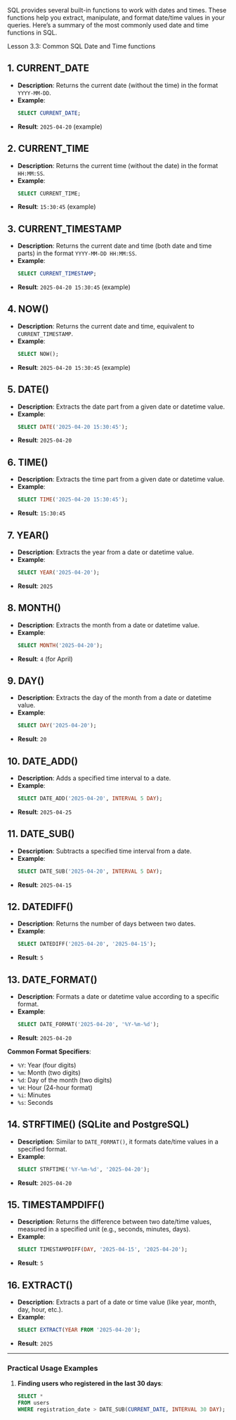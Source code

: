 SQL provides several built-in functions to work with dates and times. These functions help you extract, manipulate, and format date/time values in your queries. Here’s a summary of the most commonly used date and time functions in SQL.

Lesson 3.3: Common SQL Date and Time functions


## 1. **CURRENT_DATE**
   - **Description**: Returns the current date (without the time) in the format `YYYY-MM-DD`.
   - **Example**:
     ```sql
     SELECT CURRENT_DATE;
     ```
   - **Result**: `2025-04-20` (example)

## 2. **CURRENT_TIME**
   - **Description**: Returns the current time (without the date) in the format `HH:MM:SS`.
   - **Example**:
     ```sql
     SELECT CURRENT_TIME;
     ```
   - **Result**: `15:30:45` (example)

## 3. **CURRENT_TIMESTAMP**
   - **Description**: Returns the current date and time (both date and time parts) in the format `YYYY-MM-DD HH:MM:SS`.
   - **Example**:
     ```sql
     SELECT CURRENT_TIMESTAMP;
     ```
   - **Result**: `2025-04-20 15:30:45` (example)

## 4. **NOW()**
   - **Description**: Returns the current date and time, equivalent to `CURRENT_TIMESTAMP`.
   - **Example**:
     ```sql
     SELECT NOW();
     ```
   - **Result**: `2025-04-20 15:30:45` (example)

## 5. **DATE()**
   - **Description**: Extracts the date part from a given date or datetime value.
   - **Example**:
     ```sql
     SELECT DATE('2025-04-20 15:30:45');
     ```
   - **Result**: `2025-04-20`

## 6. **TIME()**
   - **Description**: Extracts the time part from a given date or datetime value.
   - **Example**:
     ```sql
     SELECT TIME('2025-04-20 15:30:45');
     ```
   - **Result**: `15:30:45`

## 7. **YEAR()**
   - **Description**: Extracts the year from a date or datetime value.
   - **Example**:
     ```sql
     SELECT YEAR('2025-04-20');
     ```
   - **Result**: `2025`

## 8. **MONTH()**
   - **Description**: Extracts the month from a date or datetime value.
   - **Example**:
     ```sql
     SELECT MONTH('2025-04-20');
     ```
   - **Result**: `4` (for April)

## 9. **DAY()**
   - **Description**: Extracts the day of the month from a date or datetime value.
   - **Example**:
     ```sql
     SELECT DAY('2025-04-20');
     ```
   - **Result**: `20`

## 10. **DATE_ADD()**
   - **Description**: Adds a specified time interval to a date.
   - **Example**:
     ```sql
     SELECT DATE_ADD('2025-04-20', INTERVAL 5 DAY);
     ```
   - **Result**: `2025-04-25`

## 11. **DATE_SUB()**
   - **Description**: Subtracts a specified time interval from a date.
   - **Example**:
     ```sql
     SELECT DATE_SUB('2025-04-20', INTERVAL 5 DAY);
     ```
   - **Result**: `2025-04-15`

## 12. **DATEDIFF()**
   - **Description**: Returns the number of days between two dates.
   - **Example**:
     ```sql
     SELECT DATEDIFF('2025-04-20', '2025-04-15');
     ```
   - **Result**: `5`

## 13. **DATE_FORMAT()**
   - **Description**: Formats a date or datetime value according to a specific format.
   - **Example**:
     ```sql
     SELECT DATE_FORMAT('2025-04-20', '%Y-%m-%d');
     ```
   - **Result**: `2025-04-20`

   **Common Format Specifiers**:
   - `%Y`: Year (four digits)
   - `%m`: Month (two digits)
   - `%d`: Day of the month (two digits)
   - `%H`: Hour (24-hour format)
   - `%i`: Minutes
   - `%s`: Seconds

## 14. **STRFTIME()** (SQLite and PostgreSQL)
   - **Description**: Similar to `DATE_FORMAT()`, it formats date/time values in a specified format.
   - **Example**:
     ```sql
     SELECT STRFTIME('%Y-%m-%d', '2025-04-20');
     ```
   - **Result**: `2025-04-20`

## 15. **TIMESTAMPDIFF()**
   - **Description**: Returns the difference between two date/time values, measured in a specified unit (e.g., seconds, minutes, days).
   - **Example**:
     ```sql
     SELECT TIMESTAMPDIFF(DAY, '2025-04-15', '2025-04-20');
     ```
   - **Result**: `5`

## 16. **EXTRACT()**
   - **Description**: Extracts a part of a date or time value (like year, month, day, hour, etc.).
   - **Example**:
     ```sql
     SELECT EXTRACT(YEAR FROM '2025-04-20');
     ```
   - **Result**: `2025`

---

### Practical Usage Examples

1. **Finding users who registered in the last 30 days**:
   ```sql
   SELECT * 
   FROM users 
   WHERE registration_date > DATE_SUB(CURRENT_DATE, INTERVAL 30 DAY);
